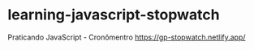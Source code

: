 # learning-javascript-stopwatch
 Praticando JavaScript - Cronômentro
 https://gp-stopwatch.netlify.app/
